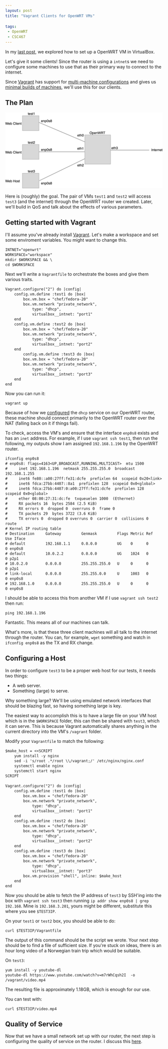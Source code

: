 ```yaml
---
layout: post
title: "Vagrant Clients for OpenWRT VMs"

tags:
 - OpenWRT
 - CSC467
---
```


In my [last post](/2014/11/23/openwrt-in-virtualbox/), we explored how to set up a OpenWRT VM in VirtualBox.

Let's give it some clients! Since the router is using a `intnet`s we need to configure some machines to use that as their primary way to connect to the internet.

Since [Vagrant](http://vagrantup.com/) has support for [multi-machine configurations](https://docs.vagrantup.com/v2/multi-machine/index.html) and gives us [minimal builds of machines](https://vagrantcloud.com/chef/boxes/debian-7.4), we'll use this for our clients.

## The Plan

![Diagram.](/assets/images/2014/12/diagram.jpg)

Here is (roughly) the goal. The pair of VMs `test1` and `test2` will access `test3` (and the internet) through the OpenWRT router we created. Later, we'll build in QoS and talk about the effects of various parameters.

## Getting started with Vagrant

I'll assume you've already install [Vagrant](http://vagrantup.com/). Let's make a workspace and set some enviroment variables. You might want to change this.

    INTNET="openwrt"
    WORKSPACE="workspace"
    mkdir $WORKSPACE && \
    cd $WORKSPACE


Next we'll write a `Vagrantfile` to orchestrate the boxes and give them various traits.

    Vagrant.configure("2") do |config|
        config.vm.define :test1 do |box|
            box.vm.box = "chef/fedora-20"
            box.vm.network "private_network",
                type: "dhcp",
                virtualbox__intnet: "port1"
        end
        config.vm.define :test2 do |box|
            box.vm.box = "chef/fedora-20"
            box.vm.network "private_network",
                type: "dhcp",
                virtualbox__intnet: "port2"
        end
            config.vm.define :test3 do |box|
            box.vm.box = "chef/fedora-20"
            box.vm.network "private_network",
                type: "dhcp",
                virtualbox__intnet: "port3"
        end
    end

Now you can run it:

    vagrant up


Because of how we [configured](http://www.hoverbear.org/2014/11/23/openwrt-in-virtualbox/#dhcp) the `dhcp` service on our OpenWRT router, these machine should connect primarily to the OpenWRT router over the NAT (falling back on it if things fail).

To check, access the VM's and ensure that the interface `enp0s8` exists and has an `inet` address. For example, if I use `vagrant ssh test1`, then run the following, my outputs show I am assigned `192.168.1.196` by the OpenWRT router.

	ifconfig enp0s8
    # enp0s8: flags=4163<UP,BROADCAST,RUNNING,MULTICAST>  mtu 1500
    #     inet 192.168.1.196  netmask 255.255.255.0  broadcast 192.168.1.255
    #     inet6 fe80::a00:27ff:fe31:dcfe  prefixlen 64  scopeid 0x20<link>
    #     inet6 fdca:27bb:4407::8a1  prefixlen 128  scopeid 0x0<global>
    #     inet6 fdca:27bb:4407:0:a00:27ff:fe31:dcfe  prefixlen 128  scopeid 0x0<global>
    #     ether 08:00:27:31:dc:fe  txqueuelen 1000  (Ethernet)
    #     RX packets 16  bytes 2584 (2.5 KiB)
    #     RX errors 0  dropped 0  overruns 0  frame 0
    #     TX packets 29  bytes 3722 (3.6 KiB)
    #     TX errors 0  dropped 0 overruns 0  carrier 0  collisions 0
    route
    # Kernel IP routing table
    # Destination     Gateway         Genmask         Flags Metric Ref    Use Iface
    # default         192.168.1.1     0.0.0.0         UG    0      0        0 enp0s8
    # default         10.0.2.2        0.0.0.0         UG    1024   0        0 p2p1
    # 10.0.2.0        0.0.0.0         255.255.255.0   U     0      0        0 p2p1
    # link-local      0.0.0.0         255.255.0.0     U     1003   0        0 enp0s8
    # 192.168.1.0     0.0.0.0         255.255.255.0   U     0      0        0 enp0s8


I should be able to access this from another VM if I use `vagrant ssh test2` then run:

	ping 192.168.1.196

Fantastic. This means all of our machines can talk.

What's more, is that these three client machines will all talk to the internet through the router. You can, for example, `wget` something and watch in `ifconfig enp0s8` as the TX and RX change.

## Configuring a Host

In order to configure `test3` to be a proper web host for our tests, it needs two things:

* A web server.
* Something (large) to serve.

Why something large? We'll be using emulated network interfaces that should be blazing fast, so having something large is key.

The easiest way to accomplish this is to have a large file on your VM host which is in the `$WORKSPACE` folder, this can then be shared with `test3`, which it can serve. This is because Vagrant automatically shares anything in the current directory into the VM's `/vagrant` folder.

Modify your `Vagrantfile` to match the following:

    $make_host = <<SCRIPT
        yum install -y nginx
        sed -i 's/root .*/root \\/vagrant;/' /etc/nginx/nginx.conf
        systemctl enable nginx
        systemctl start nginx
    SCRIPT

    Vagrant.configure("2") do |config|
        config.vm.define :test1 do |box|
            box.vm.box = "chef/fedora-20"
            box.vm.network "private_network",
                type: "dhcp",
                virtualbox__intnet: "port1"
        end
        config.vm.define :test2 do |box|
            box.vm.box = "chef/fedora-20"
            box.vm.network "private_network",
                type: "dhcp",
                virtualbox__intnet: "port2"
        end
        config.vm.define :test3 do |box|
            box.vm.box = "chef/fedora-20"
            box.vm.network "private_network",
                type: "dhcp",
                virtualbox__intnet: "port3"
            box.vm.provision "shell", inline: $make_host
        end
    end


Now you should be able to fetch the IP address of `test3` by SSH'ing into the box with `vagrant ssh test3` then running `ip addr show enp0s8 | grep 192.168`. Mine is `192.168.3.201`, yours might be different, substitute this where you see `$TEST3IP`.

On your `test1` or `test2` box, you should be able to do:

    curl $TEST3IP/Vagrantfile

The output of this command should be the script we wrote. Your next step should be to find a file of sufficient size. If you're stuck on ideas, there is an hour long video of a Norwegian train trip which would be suitable.

On `test3`:

	yum install -y youtube-dl
    youtube-dl https://www.youtube.com/watch?v=m7rWhCqsh2I  -o /vagrant/video.mp4

The resulting file is approximately 1.18GB, which is enough for our use.

You can test with:

	curl $TEST3IP/video.mp4

## Quality of Service

Now that we have a small network set up with our router, the next step is configuring the quality of service on the router. I discuss this [here](http://www.hoverbear.org/2014/12/06/openwrt-qos/).
